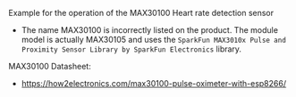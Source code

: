 Example for the operation of the MAX30100 Heart rate detection sensor
- The name MAX30100 is incorrectly listed on the product. The module model is actually MAX30105 and uses the `SparkFun MAX3010x Pulse and Proximity Sensor Library by SparkFun Electronics` library.
  
MAX30100 Datasheet:
- https://how2electronics.com/max30100-pulse-oximeter-with-esp8266/
